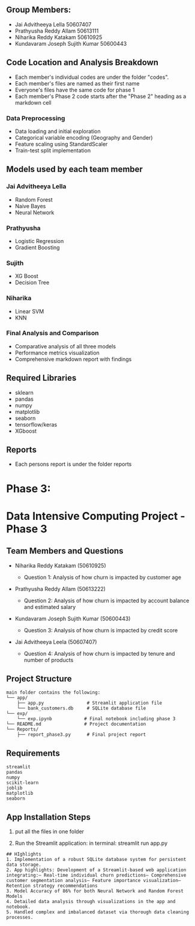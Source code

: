 ## Group Members:
- Jai Advitheeya Lella     50607407
- Prathyusha Reddy Allam  50613111
- Niharika Reddy Katakam    50610925
- Kundavaram Joseph Sujith Kumar  50600443

## Code Location and Analysis Breakdown
- Each member's individual codes are under the folder "codes".
- Each member's files are named as their first name
- Everyone's files have the same code for phase 1
- Each member's Phase 2 code starts after the "Phase 2" heading as a markdown cell

 
### Data Preprocessing 
- Data loading and initial exploration
- Categorical variable encoding (Geography and Gender)
- Feature scaling using StandardScaler
- Train-test split implementation

## Models used by each team member
### Jai Advitheeya Lella
- Random Forest
- Naive Bayes
- Neural Network
### Prathyusha 
- Logistic Regression
- Gradient Boosting
### Sujith
- XG Boost
- Decision Tree
### Niharika
- Linear SVM
- KNN



### Final Analysis and Comparison
- Comparative analysis of all three models
- Performance metrics visualization
- Comprehensive markdown report with findings

## Required Libraries
- sklearn
- pandas
- numpy
- matplotlib
- seaborn
- tensorflow/keras
- XGboost

## Reports
- Each persons report is under the folder reports


# Phase 3:
# Data Intensive Computing Project - Phase 3

## Team Members and Questions
- Niharika Reddy Katakam (50610925)
    - Question 1: Analysis of how churn is impacted by customer age


- Prathyusha Reddy Allam (50613222)
    - Question 2: Analysis of how churn is impacted by account balance and estimated salary

- Kundavaram Joseph Sujith Kumar (50600443)
    - Question 3: Analysis of how churn is impacted by credit score


- Jai Advitheeya Leela (50607407)
    - Question 4: Analysis of how churn is impacted by tenure and number of products
    


## Project Structure
```
main folder contains the following:
└── app/
    ├── app.py                # Streamlit application file
    └── bank_customers.db     # SQLite database file
└── exp/
    └── exp.ipynb            # Final notebook including phase 3
└── README.md                # Project documentation
└── Reports/
    ├── report_phase3.py      # Final project report

```

## Requirements
```
streamlit
pandas
numpy
scikit-learn
joblib
matplotlib
seaborn
```

## App Installation Steps
1. put all the files in one folder


2. Run the Streamlit application:
in terminal:
streamlit run app.py
```
## HIghlights
1. Implementation of a robust SQLite database system for persistent data storage.
2. App highlights: Development of a Streamlit-based web application integrating:– Real-time individual churn predictions– Comprehensive customer segmentation analysis– Feature importance visualization– Retention strategy recommendations
3. Model Accuracy of 86% for both Neural Network and Random Forest Models
4. Detailed data analysis through visualizations in the app and notebook.
5. Handled complex and imbalanced dataset via thorough data cleaning processes. 
